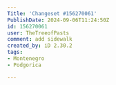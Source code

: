 ```yaml
---
Title: 'Changeset #156270061'
PublishDate: 2024-09-06T11:24:50Z
id: 156270061
user: TheTreeofPasts
comment: add sidewalk
created_by: iD 2.30.2
tags:
- Montenegro
- Podgorica

---
```

